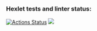 ### Hexlet tests and linter status:
[![Actions Status](https://github.com/NadejdaShashina/python-project-49/workflows/hexlet-check/badge.svg)](https://github.com/NadejdaShashina/python-project-49/actions)
<a href="https://codeclimate.com/github/NadejdaShashina/python-project-49/maintainability"><img src="https://api.codeclimate.com/v1/badges/ed5b4be5831b60cb4c54/maintainability" /></a>
